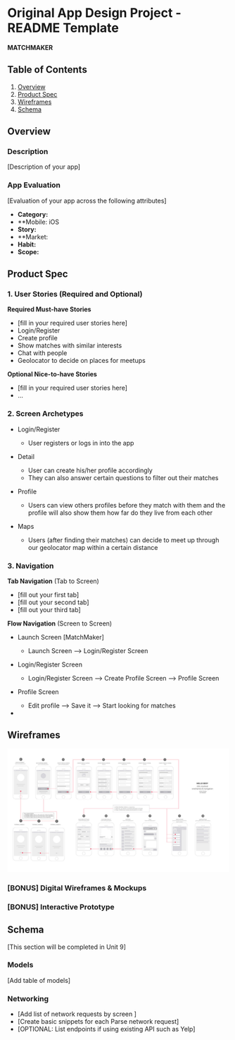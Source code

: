 Original App Design Project - README Template
===

**MATCHMAKER**

## Table of Contents
1. [Overview](#Overview)
1. [Product Spec](#Product-Spec)
1. [Wireframes](#Wireframes)
2. [Schema](#Schema)

## Overview
### Description
[Description of your app]

### App Evaluation
[Evaluation of your app across the following attributes]
- **Category:**
- **Mobile: iOS
- **Story:**
- **Market: 
- **Habit:**
- **Scope:**

## Product Spec

### 1. User Stories (Required and Optional)

**Required Must-have Stories**

* [fill in your required user stories here]
* Login/Register
* Create profile
* Show matches with similar interests
* Chat with people
* Geolocator to decide on places for meetups

**Optional Nice-to-have Stories**

* [fill in your required user stories here]
* ...

### 2. Screen Archetypes

* Login/Register
   * User registers or logs in into the app
   
* Detail
   * User can create his/her profile accordingly
   * They can also answer certain questions to filter out their matches
   
* Profile
  * Users can view others profiles before they match with them and the profile will also show them how far do they live from each other

* Maps
  * Users (after finding their matches) can decide to meet up through our geolocator map within a certain distance
  
### 3. Navigation

**Tab Navigation** (Tab to Screen)

* [fill out your first tab]
* [fill out your second tab]
* [fill out your third tab]

**Flow Navigation** (Screen to Screen)

* Launch Screen [MatchMaker]
   * Launch Screen --> Login/Register Screen
   
* Login/Register Screen
   * Login/Register Screen --> Create Profile Screen --> Profile Screen
   
* Profile Screen
  * Edit profile --> Save it --> Start looking for matches
  
* 
  

## Wireframes
<img src="https://github.com/haoliang3076/CodePath_Group_Project/blob/main/AppWF.jpg" width=600>

### [BONUS] Digital Wireframes & Mockups

### [BONUS] Interactive Prototype

## Schema 
[This section will be completed in Unit 9]
### Models
[Add table of models]
### Networking
- [Add list of network requests by screen ]
- [Create basic snippets for each Parse network request]
- [OPTIONAL: List endpoints if using existing API such as Yelp]
